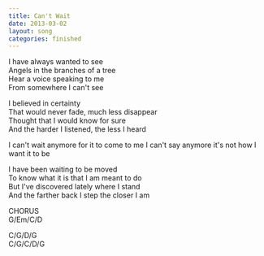 ```yaml
---
title: Can't Wait
date: 2013-03-02
layout: song
categories: finished
---
```

I have always wanted to see  
Angels in the branches of a tree  
Hear a voice speaking to me  
From somewhere I can't see

I believed in certainty  
That would never fade, much less disappear  
Thought that I would know for sure  
And the harder I listened, the less I heard

<div class="chorus">I can't wait anymore for it to come to me  
I can't say anymore it's not how I want it to be</div>

I have been waiting to be moved  
To know what it is that I am meant to do  
But I've discovered lately where I stand  
And the farther back I step the closer I am

<div class="chorus">CHORUS</div>

<div class="chords">
G/Em/C/D  

C/G/D/G  
C/G/C/D/G
</div>
